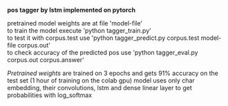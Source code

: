 **pos tagger by lstm implemented on pytorch**


pretrained model weights are at file 'model-file'   
to train the model execute 'python tagger_train.py'   
to test it with corpus.test use 'python tagger_predict.py corpus.test model-file corpus.out'   
to check accuracy of the predicted pos use 'python tagger_eval.py corpus.out corpus.answer'   
   
*Pretrained weights* are trained on 3 epochs and gets 91% accuracy on the test set (1 hour of training on the colab gpu)
model uses only char embedding, their convolutions, lstm and dense linear layer to get probabilities with log_softmax
